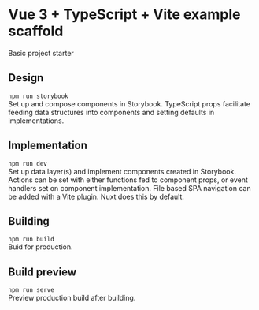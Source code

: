 # Vue 3 + TypeScript + Vite example scaffold

Basic project starter

## Design

`npm run storybook`  
Set up and compose components in Storybook.
TypeScript props facilitate feeding data structures into components and setting defaults in implementations.

## Implementation

`npm run dev`  
Set up data layer(s) and implement components created in Storybook. 
Actions can be set with either functions fed to component props, or event handlers set on component implementation. 
File based SPA navigation can be added with a Vite plugin. Nuxt does this by default.

## Building

`npm run build`  
Buid for production.

## Build preview

`npm run serve`  
Preview production build after building.